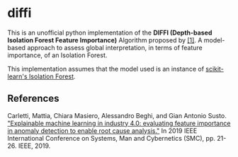 # diffi

This is an unofficial python implementation of the **DIFFI (Depth-based Isolation Forest Feature Importance)** Algorithm proposed by [[1]](#ref1).
A model-based approach to assess global interpretation, in terms of feature importance, of an Isolation Forest.

This implementation assumes that the model used is an instance of [scikit-learn's Isolation Forest](https://scikit-learn.org/stable/modules/generated/sklearn.ensemble.IsolationForest.html#sklearn.ensemble.IsolationForest).



## References

<a name="ref1"></a> Carletti, Mattia, Chiara Masiero, Alessandro Beghi, and Gian Antonio Susto. ["Explainable machine learning in industry 4.0: evaluating feature importance in anomaly detection to enable root cause analysis."](https://ieeexplore.ieee.org/abstract/document/8913901) In 2019 IEEE International Conference on Systems, Man and Cybernetics (SMC), pp. 21-26. IEEE, 2019.
